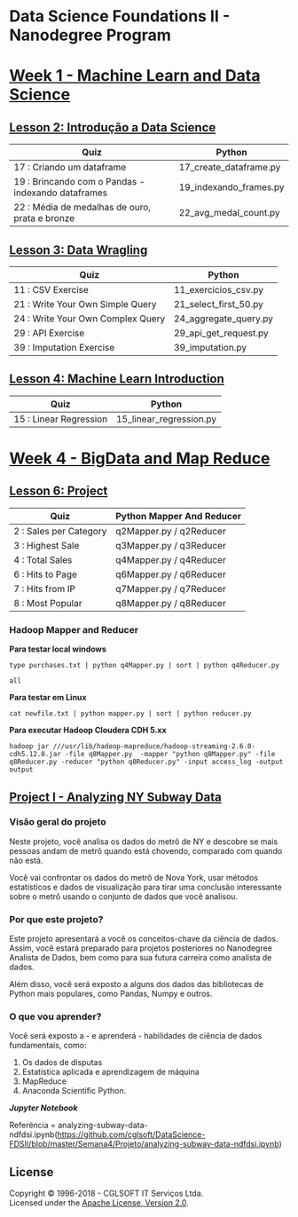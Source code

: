 # Data Science Foundations II - Nanodegree Program


# [Week 1 - Machine Learn and Data Science]()

## [Lesson 2: Introdução a Data Science]()


| Quiz   |  Python |
| ------------- |  ------------- 
| 17 : Criando um dataframe | 17_create_dataframe.py  |
| 19 : Brincando com o Pandas - indexando dataframes  | 19_indexando_frames.py |
| 22 : Média de medalhas de ouro, prata e bronze  | 22_avg_medal_count.py  |

## [Lesson 3: Data Wragling]() 

| Quiz   |  Python |
| ------------- |  ------------- 
| 11 : CSV Exercise | 11_exercicios_csv.py  |
| 21 : Write Your Own Simple Query  | 21_select_first_50.py  |
| 24 : Write Your Own Complex Query  | 24_aggregate_query.py  |
| 29 : API Exercise  | 29_api_get_request.py  |
| 39 : Imputation Exercise  | 39_imputation.py  |

## [Lesson 4: Machine Learn Introduction]() 

| Quiz   |  Python |
| ------------- |  ------------- 
| 15 : Linear Regression | 15_linear_regression.py  |

# [Week 4 - BigData and Map Reduce]()

## [Lesson 6: Project]()

| Quiz   |  Python Mapper And Reducer |
| ------------- |  ------------- 
|  2 : Sales per Category | q2Mapper.py / q2Reducer |
|  3 : Highest Sale  | q3Mapper.py / q3Reducer  |
|  4 : Total Sales  | q4Mapper.py / q4Reducer  |
|  6 : Hits to Page | q6Mapper.py / q6Reducer  |
|  7 : Hits from IP  | q7Mapper.py / q7Reducer  |
|  8 : Most Popular  | q8Mapper.py / q8Reducer  |




### Hadoop Mapper and Reducer  



**Para testar local windows**

```
type purchases.txt | python q4Mapper.py | sort | python q4Reducer.py

all               
```

**Para testar em Linux**

```
cat newfile.txt | python mapper.py | sort | python reducer.py
```

**Para executar Hadoop Cloudera CDH 5.xx**

```
hadoop jar ///usr/lib/hadoop-mapreduce/hadoop-streaming-2.6.0-cdh5.12.0.jar -file q8Mapper.py  -mapper "python q8Mapper.py" -file q8Reducer.py -reducer "python q8Reducer.py" -input access_log -output output
```



## [Project I - Analyzing NY Subway Data](https://github.com/cglsoft/DataScience-FDSII/blob/master/Semana4/Projeto/analyzing-subway-data-ndfdsi.ipynb)

### Visão geral do projeto
Neste projeto, você analisa os dados do metrô de NY e descobre se mais pessoas andam de metrô quando está chovendo, comparado com quando não está.

Você vai confrontar os dados do metrô de Nova York, usar métodos estatísticos e dados de visualização para tirar uma conclusão interessante sobre o metrô usando o conjunto de dados que você analisou.

### Por que este projeto?

Este projeto apresentará a você os conceitos-chave da ciência de dados. Assim, você estará preparado para projetos posteriores no Nanodegree Analista de Dados, bem como para sua futura carreira como analista de dados.

Além disso, você será exposto a alguns dos dados das bibliotecas de Python mais populares, como Pandas, Numpy e outros.

### O que vou aprender?
Você será exposto a - e aprenderá - habilidades de ciência de dados fundamentais, como:

1. Os dados de disputas
2. Estatística aplicada e aprendizagem de máquina
3. MapReduce
4. Anaconda Scientific Python.

***Jupyter Notebook*** 

Referëncia = analyzing-subway-data-ndfdsi.ipynb(https://github.com/cglsoft/DataScience-FDSII/blob/master/Semana4/Projeto/analyzing-subway-data-ndfdsi.ipynb)


## License
Copyright &copy; 1996-2018 - CGLSOFT IT Serviços Ltda.<br>
Licensed under the [Apache License, Version 2.0](http://www.apache.org/licenses/LICENSE-2.0).
